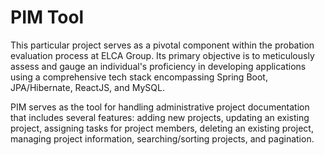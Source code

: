 # PIM Tool
This particular project serves as a pivotal component within the probation evaluation process at ELCA Group. Its primary objective is to meticulously assess and gauge an individual's proficiency in developing applications using a comprehensive tech stack encompassing Spring Boot, JPA/Hibernate, ReactJS, and MySQL. 

PIM serves as the tool for handling administrative project documentation that includes several features: adding new projects, updating an existing project, assigning tasks for project members, deleting an existing project, managing project information, searching/sorting projects, and pagination.

